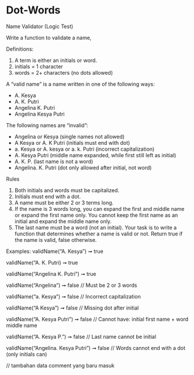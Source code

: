 # Dot-Words

Name Validator (Logic Test)

Write a function to validate a name,

Definitions:
1. A term is either an initials or word.
2. initials = 1 character
3. words = 2+ characters (no dots allowed)

A “valid name” is a name written in one of the following ways:
* A. Kesya
* A. K. Putri
* Angelina K. Putri
* Angelina Kesya Putri

The following names are “invalid”:
* Angelina or Kesya (single names not allowed)
* A Kesya or A. K Putri (initials must end with dot)
* a. Kesya or A. kesya or a. k. Putri (incorrect capitalization)
* A. Kesya Putri (middle name expanded, while first still left as initial)
* A. K. P. (last name is not a word)
* Angelina. K. Putri (dot only allowed after initial, not word)

Rules
1. Both initials and words must be capitalized.
2. Initials must end with a dot.
3. A name must be either 2 or 3 terms long.
4. If the name is 3 words long, you can expand the first and middle name or expand the first name only. You cannot keep the first name as an initial and expand the middle name only.
5. The last name must be a word (not an initial).
Your task is to write a function that determines whether a name is valid or not. Return true if the name is valid, false otherwise.

Examples:
 validName(“A. Kesya”) ➞ true

validName(“A. K. Putri) ➞ true

validName(“Angelina K. Putri”) ➞ true

validName(“Angelina”) ➞ false
// Must be 2 or 3 words

validName(“a. Kesya”) ➞ false
// Incorrect capitalization

validName(“A Kesya”) ➞ false
// Missing dot after initial

validName(“A. Kesya Putri”) ➞ false
// Cannot have: initial first name + word middle name

validName(“A. Kesya P.”) ➞ false
// Last name cannot be initial

validName(“Angelina. Kesya Putri”) ➞ false
// Words cannot end with a dot (only initials can)

// tambahan data comment yang baru masuk
